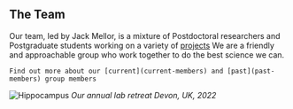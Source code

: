 ## The Team

Our team, led by Jack Mellor, is a mixture of Postdoctoral researchers and Postgraduate students working on a variety of [projects](../projects/index)
We are a friendly and approachable group who work together to do the best science we can.

```{admonition} Our members
Find out more about our [current](current-members) and [past](past-members) group members 
```

![Hippocampus](../img/labphoto_2022.jpg)
*Our annual lab retreat Devon, UK, 2022* 








